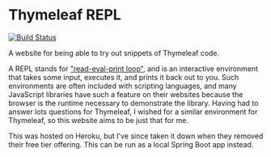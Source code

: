
Thymeleaf REPL
==============

[![Build Status](https://github.com/ultraq/thymeleaf-repl/actions/workflows/build.yml/badge.svg)](https://github.com/ultraq/thymeleaf-repl/actions)

A website for being able to try out snippets of Thymeleaf code.

A REPL stands for ["read-eval-print loop"](https://en.wikipedia.org/wiki/Read%E2%80%93eval%E2%80%93print_loop),
and is an interactive environment that takes some input, executes it, and prints
it back out to you.  Such environments are often included with scripting
languages, and many JavaScript libraries have such a feature on their websites
because the browser is the runtime necessary to demonstrate the library.  Having
had to answer lots questions for Thymeleaf, I wished for a similar environment
for Thymeleaf, so this website aims to be just that for me.

This was hosted on Heroku, but I've since taken it down when they removed their
free tier offering.  This can be run as a local Spring Boot app instead.
